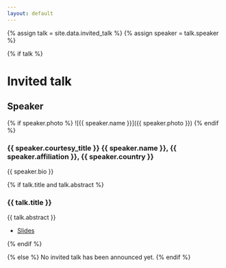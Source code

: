 ```yaml
---
layout: default
---
```


{% assign talk = site.data.invited_talk %}
{% assign speaker = talk.speaker %}

{% if talk %}
# Invited talk

## Speaker

{% if speaker.photo %}
![{{ speaker.name }}]({{ speaker.photo }})
{% endif %}

### {{ speaker.courtesy_title }} {{ speaker.name }}, {{ speaker.affiliation }}, {{ speaker.country }}

{{ speaker.bio }}

{% if talk.title and talk.abstract %}
### {{ talk.title }}

{{ talk.abstract }}

* [Slides](/assets/slides/ChapelForAMTE2022.pdf)


{% endif %}

{% else %}
No invited talk has been announced yet.
{% endif %}
